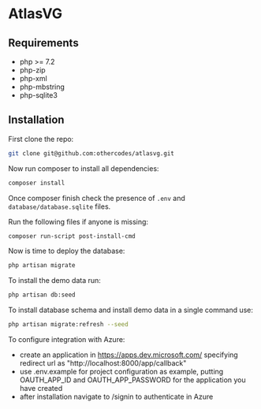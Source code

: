 # AtlasVG

## Requirements

* php >= 7.2
* php-zip
* php-xml
* php-mbstring
* php-sqlite3

## Installation

First clone the repo:

```bash
git clone git@github.com:othercodes/atlasvg.git
```

Now run composer to install all dependencies:

```bash
composer install
```

Once composer finish check the presence of `.env` and `database/database.sqlite` files.

Run the following files if anyone is missing: 

```bash
composer run-script post-install-cmd
```

Now is time to deploy the database: 

```bash
php artisan migrate
```

To install the demo data run: 

```bash
php artisan db:seed
```

To install database schema and install demo data in a single command use: 

```bash
php artisan migrate:refresh --seed
```

To configure integration with Azure:
* create an application in https://apps.dev.microsoft.com/ specifying redirect url as "http://localhost:8000/app/callback"
* use .env.example for project configuration as example, putting OAUTH_APP_ID and OAUTH_APP_PASSWORD for the application you have created
* after installation navigate to /signin to authenticate in Azure